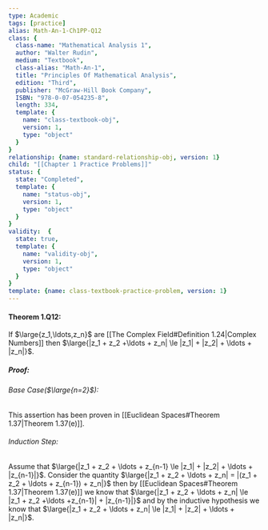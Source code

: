```yaml
---
type: Academic
tags: [practice]
alias: Math-An-1-Ch1PP-Q12
class: {
  class-name: "Mathematical Analysis 1",
  author: "Walter Rudin",
  medium: "Textbook",
  class-alias: "Math-An-1",
  title: "Principles Of Mathematical Analysis",
  edition: "Third",
  publisher: "McGraw-Hill Book Company",
  ISBN: "978-0-07-054235-8",
  length: 334,
  template: {
    name: "class-textbook-obj",
    version: 1,
    type: "object"
  }
}
relationship: {name: standard-relationship-obj, version: 1}
child: "[[Chapter 1 Practice Problems]]"
status: {
  state: "Completed",
  template: {
    name: "status-obj",
    version: 1,
    type: "object"
  }
}
validity:  {
  state: true,
  template: {
    name: "validity-obj",
    version: 1,
    type: "object"
  }
}
template: {name: class-textbook-practice-problem, version: 1}
---
```

#### Theorem 1.Q12:
If $\large{z_1,\ldots,z_n}$ are [[The Complex Field#Definition 1.24|Complex Numbers]] then $\large{|z_1 + z_2 +\ldots + z_n| \le |z_1| + |z_2| + \ldots + |z_n|}$.

##### Proof:
###### Base Case($\large{n=2}$):
This assertion has been proven in [[Euclidean Spaces#Theorem 1.37|Theorem 1.37(e)]].

###### Induction Step: 
Assume that $\large{|z_1 + z_2 + \ldots + z_{n-1} \le |z_1| + |z_2| + \ldots + |z_{n-1}|}$. Consider the quantity $\large{|z_1 + z_2 + \ldots + z_n| = |(z_1 + z_2 + \ldots + z_{n-1}) + z_n|}$ then by [[Euclidean Spaces#Theorem 1.37|Theorem 1.37(e)]] we know that $\large{|z_1 + z_2 + \ldots + z_n| \le |z_1 + z_2 +\ldots +z_{n-1}| + |z_{n-1}|}$ and by the inductive hypothesis we know that $\large{|z_1 + z_2 + \ldots + z_n| \le |z_1| + |z_2| + \ldots + |z_n|}$.

